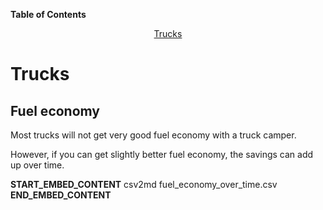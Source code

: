 <!-- START doctoc generated TOC please keep comment here to allow auto update -->
<!-- DON'T EDIT THIS SECTION, INSTEAD RE-RUN doctoc TO UPDATE -->
**Table of Contents**

<p align="center">
<a href="#trucks">Trucks</a>
</p>

<!-- END doctoc generated TOC please keep comment here to allow auto update -->

# Trucks

## Fuel economy

Most trucks will not get very good fuel economy with a truck camper.

However, if you can get slightly better fuel economy, the savings can add up over time.

__START_EMBED_CONTENT__
csv2md fuel_economy_over_time.csv
__END_EMBED_CONTENT__
